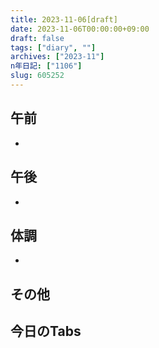 ```yaml
---
title: 2023-11-06[draft]
date: 2023-11-06T00:00:00+09:00
draft: false
tags: ["diary", ""]
archives: ["2023-11"]
n年日記: ["1106"]
slug: 605252
---
```

## 午前
- 
## 午後
- 
## 体調
- 
## その他
## 今日のTabs